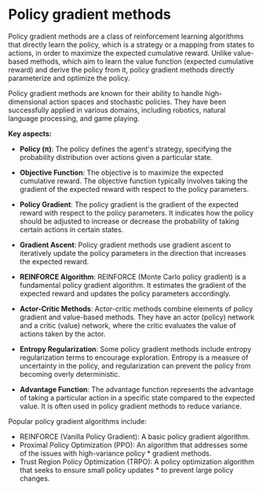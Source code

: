 # Policy gradient methods

Policy gradient methods are a class of reinforcement learning algorithms that directly learn the policy, which is a strategy or a mapping from states to actions, in order to maximize the expected cumulative reward. Unlike value-based methods, which aim to learn the value function (expected cumulative reward) and derive the policy from it, policy gradient methods directly parameterize and optimize the policy.

Policy gradient methods are known for their ability to handle high-dimensional action spaces and stochastic policies. They have been successfully applied in various domains, including robotics, natural language processing, and game playing.

**Key aspects:**

* **Policy (π)**: The policy defines the agent's strategy, specifying the probability distribution over actions given a particular state.

* **Objective Function**: The objective is to maximize the expected cumulative reward. The objective function typically involves taking the gradient of the expected reward with respect to the policy parameters.

* **Policy Gradient**: The policy gradient is the gradient of the expected reward with respect to the policy parameters. It indicates how the policy should be adjusted to increase or decrease the probability of taking certain actions in certain states.

* **Gradient Ascent**: Policy gradient methods use gradient ascent to iteratively update the policy parameters in the direction that increases the expected reward.

* **REINFORCE Algorithm**: REINFORCE (Monte Carlo policy gradient) is a fundamental policy gradient algorithm. It estimates the gradient of the expected reward and updates the policy parameters accordingly.

* **Actor-Critic Methods**: Actor-critic methods combine elements of policy gradient and value-based methods. They have an actor (policy) network and a critic (value) network, where the critic evaluates the value of actions taken by the actor.

* **Entropy Regularization**: Some policy gradient methods include entropy regularization terms to encourage exploration. Entropy is a measure of uncertainty in the policy, and regularization can prevent the policy from becoming overly deterministic.

* **Advantage Function**: The advantage function represents the advantage of taking a particular action in a specific state compared to the expected value. It is often used in policy gradient methods to reduce variance.

Popular policy gradient algorithms include:

* REINFORCE (Vanilla Policy Gradient): A basic policy gradient algorithm.
* Proximal Policy Optimization (PPO): An algorithm that addresses some of the issues with high-variance policy * gradient methods.
* Trust Region Policy Optimization (TRPO): A policy optimization algorithm that seeks to ensure small policy updates * to prevent large policy changes.
